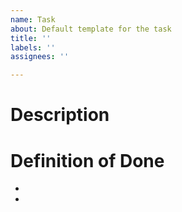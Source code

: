 ```yaml
---
name: Task
about: Default template for the task
title: ''
labels: ''
assignees: ''

---
```


# Description
<!--
       Please describe the task in detail.
-->

# Definition of Done
<!--
       Please describe when the task can be considered as finished.
-->
- 
-
